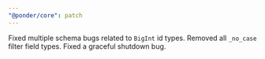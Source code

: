 ```yaml
---
"@ponder/core": patch
---
```


Fixed multiple schema bugs related to `BigInt` id types. Removed all `_no_case` filter field types. Fixed a graceful shutdown bug.
